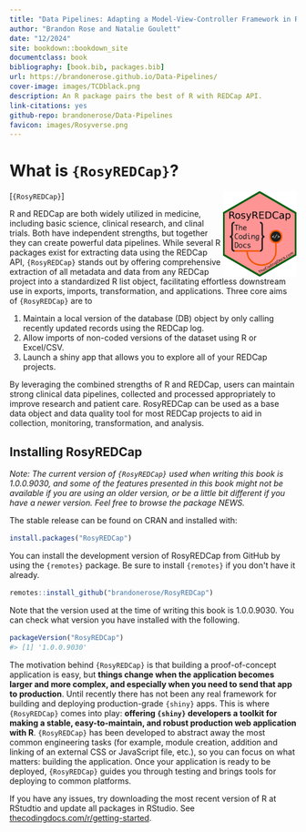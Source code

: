 ```yaml
---
title: "Data Pipelines: Adapting a Model-View-Controller Framework in R"
author: "Brandon Rose and Natalie Goulett"
date: "12/2024"
site: bookdown::bookdown_site
documentclass: book
bibliography: [book.bib, packages.bib]
url: https://brandonerose.github.io/Data-Pipelines/
cover-image: images/TCDblack.png
description: An R package pairs the best of R with REDCap API.
link-citations: yes
github-repo: brandonerose/Data-Pipelines
favicon: images/Rosyverse.png
---
```


# What is `{RosyREDCap}`?

<!-- <img src="images" class="left" width="20%"/> -->
[`{RosyREDCap}`] <img src="images/RosyREDCap.png" align="right" height="150" />

R and REDCap are both widely utilized in medicine, including basic science, clinical research, and clinal trials.
Both have independent strengths, but together they can create powerful data pipelines.
While several R packages exist for extracting data using the REDCap API, `{RosyREDCap}` stands out by offering comprehensive extraction of all metadata and data from any REDCap project into a standardized R list object, facilitating effortless downstream use in exports, imports, transformation, and applications.
Three core aims of `{RosyREDCap}` are to

1.  Maintain a local version of the database (DB) object by only calling recently updated records using the REDCap log.
2.  Allow imports of non-coded versions of the dataset using R or Excel/CSV.
3.  Launch a shiny app that allows you to explore all of your REDCap projects.

By leveraging the combined strengths of R and REDCap, users can maintain strong clinical data pipelines, collected and processed appropriately to improve research and patient care.
RosyREDCap can be used as a base data object and data quality tool for most REDCap projects to aid in collection, monitoring, transformation, and analysis.

## Installing RosyREDCap

*Note: The current version of `{RosyREDCap}` used when writing this book is 1.0.0.9030, and some of the features presented in this book might not be available if you are using an older version, or be a little bit different if you have a newer version. Feel free to browse the package NEWS.*

The stable release can be found on CRAN and installed with:


``` r
install.packages("RosyREDCap")
```

You can install the development version of RosyREDCap from GitHub by using the `{remotes}` package.
Be sure to install `{remotes}` if you don't have it already.


``` r
remotes::install_github("brandonerose/RosyREDCap")
```

Note that the version used at the time of writing this book is 1.0.0.9030.
You can check what version you have installed with the following.


``` r
packageVersion("RosyREDCap")
#> [1] '1.0.0.9030'
```

The motivation behind `{RosyREDCap}` is that building a proof-of-concept application is easy, but **things change when the application becomes larger and more complex, and especially when you need to send that app to production**.
Until recently there has not been any real framework for building and deploying production-grade `{shiny}` apps.
This is where `{RosyREDCap}` comes into play: **offering `{shiny}` developers a toolkit for making a stable, easy-to-maintain, and robust production web application with R**.
`{RosyREDCap}` has been developed to abstract away the most common engineering tasks (for example, module creation, addition and linking of an external CSS or JavaScript file, etc.), so you can focus on what matters: building the application.
Once your application is ready to be deployed, `{RosyREDCap}` guides you through testing and brings tools for deploying to common platforms.

If you have any issues, try downloading the most recent version of R at RStudtio and update all packages in RStudio.
See [thecodingdocs.com/r/getting-started](https://www.thecodingdocs.com/r/getting-started "R Getting Started").


